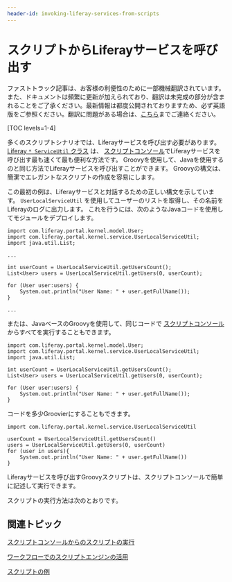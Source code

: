 ```yaml
---
header-id: invoking-liferay-services-from-scripts
---
```


# スクリプトからLiferayサービスを呼び出す

<p class="alert alert-info"><span class="wysiwyg-color-blue120">ファストトラック記事は、お客様の利便性のために一部機械翻訳されています。また、ドキュメントは頻繁に更新が加えられており、翻訳は未完成の部分が含まれることをご了承ください。最新情報は都度公開されておりますため、必ず英語版をご参照ください。翻訳に問題がある場合は、<a href="mailto:support-content-jp@liferay.com">こちら</a>までご連絡ください。</span></p>

[TOC levels=1-4]

多くのスクリプトシナリオでは、Liferayサービスを呼び出す必要があります。 [Liferay `* ServiceUtil` クラス](https://docs.liferay.com/ce/portal/7.1-latest/javadocs/portal-kernel/) は、 [スクリプトコンソール](/docs/7-1/user/-/knowledge_base/u/running-scripts-from-the-script-console)でLiferayサービスを呼び出す最も速くて最も便利な方法です。 Groovyを使用して、Javaを使用するのと同じ方法でLiferayサービスを呼び出すことができます。 Groovyの構文は、簡潔でエレガントなスクリプトの作成を容易にします。

この最初の例は、Liferayサービスと対話するための正しい構文を示しています。 `UserLocalServiceUtil` を使用してユーザーのリストを取得し、その名前をLiferayのログに出力します。 これを行うには、次のようなJavaコードを使用してモジュールをデプロイします。

    import com.liferay.portal.kernel.model.User;
    import com.liferay.portal.kernel.service.UserLocalServiceUtil;
    import java.util.List;
    
    ...
    
    int userCount = UserLocalServiceUtil.getUsersCount();
    List<User> users = UserLocalServiceUtil.getUsers(0, userCount);
    
    for (User user:users) {
        System.out.println("User Name: " + user.getFullName());
    }
    
    ...

または、JavaベースのGroovyを使用して、同じコードで [スクリプトコンソール](/docs/7-1/user/-/knowledge_base/u/running-scripts-from-the-script-console) からすべてを実行することもできます。

``` 
import com.liferay.portal.kernel.model.User;
import com.liferay.portal.kernel.service.UserLocalServiceUtil;
import java.util.List;

int userCount = UserLocalServiceUtil.getUsersCount();
List<User> users = UserLocalServiceUtil.getUsers(0, userCount);

for (User user:users) {
    System.out.println("User Name: " + user.getFullName());
} 
```

コードを多少Groovierにすることもできます。

    import com.liferay.portal.kernel.service.UserLocalServiceUtil
    
    userCount = UserLocalServiceUtil.getUsersCount()
    users = UserLocalServiceUtil.getUsers(0, userCount)
    for (user in users){
        System.out.println("User Name: " + user.getFullName())
    }

Liferayサービスを呼び出すGroovyスクリプトは、スクリプトコンソールで簡単に記述して実行できます。

スクリプトの実行方法は次のとおりです。

## 関連トピック

[スクリプトコンソールからのスクリプトの実行](/docs/7-1/user/-/knowledge_base/u/running-scripts-from-the-script-console)

[ワークフローでのスクリプトエンジンの活用](/docs/7-1/user/-/knowledge_base/u/leveraging-the-script-engine-in-workflow)

[スクリプトの例](/docs/7-1/user/-/knowledge_base/u/script-examples)
